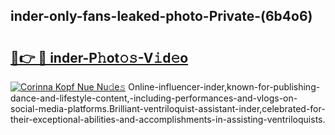 ## inder-only-fans​-leaked-photo​-Private-(6b4o6)


# <h2><a href="https://mediaupload.pro?title=inder&ref=git">🔗👉 🔴 inder-P𝚑ot𝚘𝚜-V𝚒d𝚎o</a></h2>

[![Corinna Kopf Nue Nu𝚍e𝚜](https://i.imgur.com/0qMVB7G.gif)](https://mediaupload.pro?title=inder&ref=git)
Online-influencer-inder,known-for-publishing-dance-and-lifestyle-content,-including-performances-and-vlogs-on-social-media-platforms.Brilliant-ventriloquist-assistant-inder,celebrated-for-their-exceptional-abilities-and-accomplishments-in-assisting-ventriloquists.  